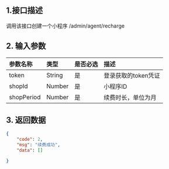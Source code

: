 ## 1.接口描述

调用该接口创建一个小程序 /admin/agent/recharge

## 2. 输入参数

| 参数名称 | 类型 | 是否必选 | 描述 |
| :--- | :--- | :--- | :--- |
| token | String | 是 | 登录获取的token凭证 |
| shopId | Number | 是 | 小程序ID |
| shopPeriod | Number | 是 | 续费时长，单位为月 |

## 3. 返回数据

```json
{
    "code": 2,
    "msg": "续费成功",
    "data": []

}
```



